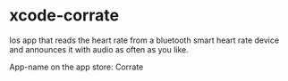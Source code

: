 # xcode-corrate
Ios app that reads the heart rate from a bluetooth smart heart rate device and announces it with audio as often as you like.

App-name on the app store: Corrate
